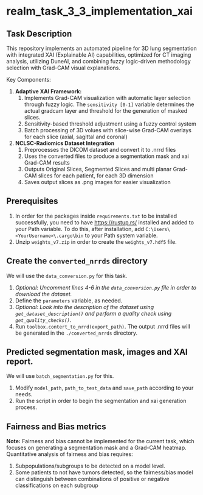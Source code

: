 # realm_task_3_3_implementation_xai

## Task Description

This repository implements an automated pipeline for 3D lung segmentation with integrated XAI (Explainable AI) capabilities, optimized for CT imaging analysis, utilizing DuneAI, and combining fuzzy logic-driven methodology selection with Grad-CAM visual explanations.

Key Components:

1. **Adaptive XAI Framework:**
   1. Implements Grad-CAM visualization with automatic layer selection through fuzzy logic. The `sensitivity [0-1]` variable determines the actual gradcam layer and threshold for the generation of masked slices.
   2. Sensitivity-based threshold adjustment using a fuzzy control system
   3. Batch processing of 3D volues with slice-wise Grad-CAM overlays for each slice (axial, sagittal and coronal)
2. **NCLSC-Radiomics Dataset Integration**
   1. Preprocesses the DICOM dataset and convert it to .nrrd files
   2. Uses the converted files to produce a segmentation mask and xai Grad-CAM results
   3. Outputs Original Slices, Segmented Slices and multi planar Grad-CAM slices for each patient, for each 3D dimension
   4. Saves output slices as .png images for easier visualization

## Prerequisites

1. In order for the packages inside `requirements.txt` to be installed successfully, you need to have
   https://rustup.rs/ installed and added to your Path variable. To do this, after installation,
   add `C:\Users\<YourUsername>\.cargo\bin` to your Path system variable.
2. Unzip `weights_v7.zip` in order to create the `weights_v7.hdf5` file.

## Create the `converted_nrrds` directory

We will use the `data_conversion.py` for this task.

1. _Optional: Uncomment lines 4-6 in the `data_conversion.py` file in order to download the dataset._
2. Define the `parameters` variable, as needed.
3. _Optional: Look into the description of the dataset using `get_dataset_description()` and perform a quality check
   using `get_quality_checks()`._
4. Run `toolbox.contert_to_nrrd(export_path)`. The output .nrrd files will be generated in the `./converted_nrrds`
   directory.

## Predicted segmentation mask, images and XAI report.

We will use `batch_segmentation.py` for this.

1. Modify `model_path`, `path_to_test_data` and `save_path` according to your needs.
2. Run the script in order to begin the segmentation and xai generation process.

## Fairness and Bias metrics

**Note:** Fairness and bias cannot be implemented for the current task, which focuses on generating a segmentation mask and a Grad-CAM heatmap.
Quantitative analysis of fairness and bias requires:

1. Subpopulations/subgroups to be detected on a model level.
2. Some patients to not have tumors detected, so the fairness/bias model can distinguish between combinations of positive or negative classifications on each subgroup
